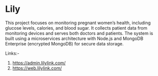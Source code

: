 # Lily
This project focuses on monitoring pregnant women’s health, including glucose levels, calories, and blood sugar. It collects patient data from monitoring devices and serves both doctors and patients. The system is built using a microservices architecture with Node.js and MongoDB Enterprise (encrypted MongoDB) for secure data storage.

Links:- 
1. https://admin.lilylink.com/
2. https://web.lilylink.com/
